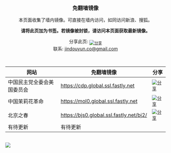 <a name="a" id="a"></a>
<h3 align="center">免翻墙镜像</h3>


<p align="center">本页面收集了墙内镜像。可直接在墙内访问，如同访问新浪、搜狐。</p>

<p align="center"><b>请将此页加为书签。若镜像被封锁，请访问本页面获取最新镜像。</b></p>

<p align="center">
  分享此页: <a href="mailto:?subject=%E5%85%8D%E7%BF%BB%E5%A2%99%E9%95%9C%E5%83%8F&body=https%3A%2F%2Fgithub.com%2Fjindouyunco%2Fmirrors%23a"><sub><img alt="分享" src="http://mat1.gtimg.com/www/images/qq2012/mailIcon.png"></sub></a>
  <br>
  联系: <a href="mailto:jindouyun.co@gmail.com">jindouyun.co@gmail.com</a>
</p>

<br>

<table>
    <thead>
        <tr>
            <th>网站</th>
            <th>免翻墙镜像</th>
            <th>分享</th>
        </tr>
    </thead>
    <tbody>    
        <tr>
            <td>中国民主党全委会美国委员会</td>
            <td><a href="https://cdp.global.ssl.fastly.net/">https://cdp.global.ssl.fastly.net</a></td>
            <td><a href="mailto:?subject=%E4%B8%AD%E5%9B%BD%E6%B0%91%E4%B8%BB%E5%85%9A%E5%85%A8%E5%A7%94%E4%BC%9A%E7%BE%8E%E5%9B%BD%E5%A7%94%E5%91%98%E4%BC%9A%20%7C%20%E5%85%8D%E7%BF%BB%E5%A2%99%E9%95%9C%E5%83%8F&body=https%3A%2F%2Fgithub.com%2Fjindouyunco%2Fmirrors%23a%0Ahttps%3A%2F%2Fcdp.global.ssl.fastly.net"><sub><img alt="分享" src="http://mat1.gtimg.com/www/images/qq2012/mailIcon.png"></sub></a></td>
        </tr>    
        <tr>
            <td>中国茉莉花革命</td>
            <td><a href="https://mol0.global.ssl.fastly.net/">https://mol0.global.ssl.fastly.net</a></td>
            <td><a href="mailto:?subject=%E4%B8%AD%E5%9B%BD%E8%8C%89%E8%8E%89%E8%8A%B1%E9%9D%A9%E5%91%BD%20%7C%20%E5%85%8D%E7%BF%BB%E5%A2%99%E9%95%9C%E5%83%8F&body=https%3A%2F%2Fgithub.com%2Fjindouyunco%2Fmirrors%23a%0Ahttps%3A%2F%2Fmol0.global.ssl.fastly.net"><sub><img alt="分享" src="http://mat1.gtimg.com/www/images/qq2012/mailIcon.png"></sub></a></td>
        </tr>
        <tr>
            <td>北京之春</td>
            <td><a href="https://bjs0.global.ssl.fastly.net/bj2/">https://bjs0.global.ssl.fastly.net/bj2/</a></td>
            <td><a href="mailto:?subject=%E5%8C%97%E4%BA%AC%E4%B9%8B%E6%98%A5%20%7C%20%E5%85%8D%E7%BF%BB%E5%A2%99%E9%95%9C%E5%83%8F&body=https%3A%2F%2Fgithub.com%2Fjindouyunco%2Fmirrors%23a%0Ahttps%3A%2F%2Fbjs0.global.ssl.fastly.net%2Fbj2%2F"><sub><img alt="分享" src="http://mat1.gtimg.com/www/images/qq2012/mailIcon.png"></sub></a></td>
        </tr>
        <tr>
            <td>有待更新</td>
            <td>有待更新</td>
            <td></td>
        </tr>    
    </tbody>
</table>
<br/>
<img src="https://encrypted-tbn0.gstatic.com/images?q=tbn:ANd9GcSvpdvxCD6PqBufA5U_Ftoyn1JuvtgBjTRl3OpujvkqxKmPakPf">
